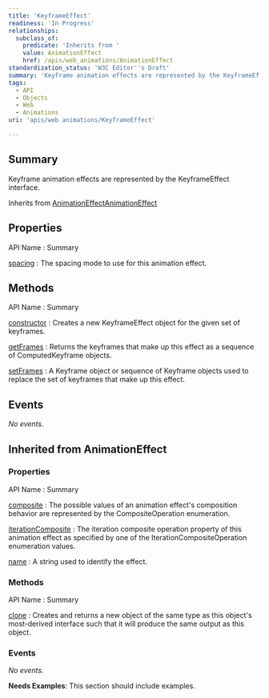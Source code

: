 ```yaml
---
title: 'KeyframeEffect'
readiness: 'In Progress'
relationships:
  subclass_of:
    predicate: 'Inherits from '
    value: AnimationEffect
    href: /apis/web_animations/AnimationEffect
standardization_status: 'W3C Editor''s Draft'
summary: 'Keyframe animation effects are represented by the KeyframeEffect interface.'
tags:
  - API
  - Objects
  - Web
  - Animations
uri: 'apis/web animations/KeyframeEffect'

---
```

## Summary

Keyframe animation effects are represented by the KeyframeEffect interface.

Inherits from [AnimationEffect](/apis/web_animations/AnimationEffect)[AnimationEffect](/apis/web_animations/AnimationEffect)

## Properties

API Name
:   Summary

[spacing](/apis/web_animations/KeyframeEffect/spacing)
:   The spacing mode to use for this animation effect.

## Methods

API Name
:   Summary

[constructor](/apis/web_animations/KeyframeEffect/constructor)
:   Creates a new KeyframeEffect object for the given set of keyframes.

[getFrames](/apis/web_animations/KeyframeEffect/getFrames)
:   Returns the keyframes that make up this effect as a sequence of ComputedKeyframe objects.

[setFrames](/apis/web_animations/KeyframeEffect/setFrames)
:   A Keyframe object or sequence of Keyframe objects used to replace the set of keyframes that make up this effect.

## Events

*No events.*

## Inherited from AnimationEffect

### Properties

API Name
:   Summary

[composite](/apis/web_animations/AnimationEffect/composite)
:   The possible values of an animation effect's composition behavior are represented by the CompositeOperation enumeration.

[iterationComposite](/apis/web_animations/AnimationEffect/iterationComposite)
:   The iteration composite operation property of this animation effect as specified by one of the IterationCompositeOperation enumeration values.

[name](/apis/web_animations/AnimationEffect/name)
:   A string used to identify the effect.

### Methods

API Name
:   Summary

[clone](/apis/web_animations/AnimationEffect/clone)
:   Creates and returns a new object of the same type as this object's most-derived interface such that it will produce the same output as this object.

### Events

*No events.*

**Needs Examples**: This section should include examples.

